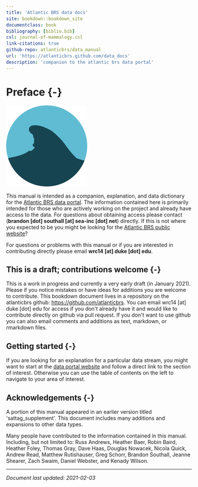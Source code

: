 ```yaml
---
title: 'Atlantic BRS data docs'
site: bookdown::bookdown_site
documentclass: book
bibliography: [biblio.bib]
csl: journal-of-mammalogy.csl
link-citations: true
github-repo: atlanticbrs/data_manual
url: 'https://atlanticbrs.github.com/data_docs'
description: 'companion to the atlantic brs data portal'
---
```


# Preface {-}

![](images/logo.svg)

This manual is intended as a companion, explanation, and data dictionary for the [Atlantic BRS data portal](https://brsdataportalbeta.netlify.app). The information contained here is primarily intended for those who are actively working on the project and already have access to the data. For questions about obtaining access please contact (**brandon [dot] southall [at] sea-inc [dot] net**) directly. If this is not where you expected to be you might be looking for the [Atlantic BRS public website](https://brsmainpagebeta.netlify.app)?

For questions or problems with this manual or if you are interested in contributing directly please email **wrc14 [at] duke [dot] edu**.

## This is a draft; contributions welcome {-}

This is a work in progress and currently a very early draft (in January 2021). Please if you notice mistakes or have ideas for additions you are welcome to contribute. This bookdown document lives in a repository on the atlanticbrs github: https://github.com/atlanticbrs. You can email wrc14 [at] duke [dot] edu for access if you don't already have it and would like to contribute directly on github via pull request. If you don't want to use github you can also email comments and additions as text, markdown, or rmarkdown files.

## Getting started {-}

If you are looking for an explanation for a particular data stream, you might want to start at the [data portal website](https://brsdataportalbeta.netlify.app) and follow a direct link to the section of interest. Otherwise you can use the table of contents on the left to navigate to your area of interest.

## Acknowledgements {-}

A portion of this manual appeared in an earlier version titled 'sattag_supplement'. This document includes many additions and expansions to other data types.

Many people have contributed to the information contained in this manual. Including, but not limited to:
Russ Andrews, 
Heather Baer, 
Robin Baird, 
Heather Foley, 
Thomas Gray,
Dave Haas, 
Douglas Nowacek,
Nicola Quick, 
Andrew Read,
Matthew Rutishauser, 
Greg Schorr, 
Brandon Southall,
Jeanne Shearer, 
Zach Swaim,
Daniel Webster,
and 
Kenady Wilson.

----

_Document last updated: 2021-02-03_
